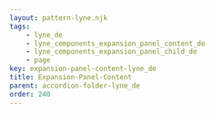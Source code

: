 ```yaml
---
layout: pattern-lyne.njk
tags: 
    - lyne_de
    - lyne_components_expansion_panel_content_de
    - lyne_components_expansion_panel_child_de
    - page
key: expansion-panel-content-lyne_de
title: Expansion-Panel-Content
parent: accordion-folder-lyne_de
order: 240
---
```

